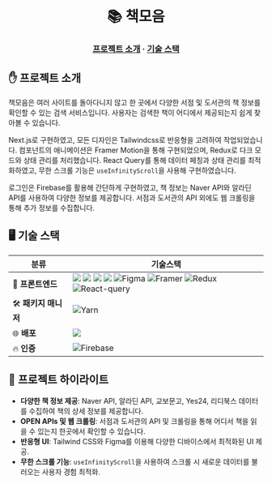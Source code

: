 <h1 align="center">
    📚 책모음
</h1>

<h3 align="center">
	<a href="#-프로젝트-소개">프로젝트 소개</a>
	<span> · </span>
	<a href="#%EF%B8%8F-기술-스택">기술 스택</a>
</h3>

## ✋ 프로젝트 소개
책모음은 여러 사이트를 돌아다니지 않고 한 곳에서 다양한 서점 및 도서관의 책 정보를 확인할 수 있는 검색 서비스입니다. 사용자는 검색한 책이 어디에서 제공되는지 쉽게 찾아볼 수 있습니다.

Next.js로 구현하였고, 모든 디자인은 Tailwindcss로 반응형을 고려하여 작업되었습니다. 컴포넌트의 애니메이션은 Framer Motion을 통해 구현되었으며, Redux로 다크 모드와 상태 관리를 처리했습니다. React Query를 통해 데이터 페칭과 상태 관리를 최적화하였고, 무한 스크롤 기능은 `useInfinityScroll`을 사용해 구현하였습니다.

로그인은 Firebase를 활용해 간단하게 구현하였고, 책 정보는 Naver API와 알라딘 API를 사용하여 다양한 정보를 제공합니다. 서점과 도서관의 API 외에도 웹 크롤링을 통해 추가 정보를 수집합니다.

## 🖥️ 기술 스택
| 분류 | 기술스택 |
| --- | --- |
| 🎨 **프론트엔드** | <img src="https://img.shields.io/badge/TypeScript-3178C6?logo=typescript&logoColor=ffffff"> <img src="https://img.shields.io/badge/Next.js-000000?logo=Next.js&logoColor=white"> <img src="https://img.shields.io/badge/React-000000?logo=React&logoColor=61DAFB"> <img src="https://img.shields.io/badge/tailwindcss-ffffff?logo=tailwindcss&logoColor=06B6D4"> ![Figma](https://img.shields.io/badge/Figma-F24E1E?logo=figma&logoColor=ffffff) ![Framer](https://img.shields.io/badge/Framer-0055FF?logo=framer&logoColor=ffffff) ![Redux](https://img.shields.io/badge/Redux-764ABC?logo=redux&logoColor=ffffff) ![React-query](https://img.shields.io/badge/React%20Query-FF4154?logo=react-query&logoColor=ffffff)|
| 🛠️ **패키지 매니저** | ![Yarn](https://img.shields.io/badge/Yarn-2C8EBB?logo=yarn&logoColor=ffffff)|
| 🌐 **배포** | <img src="https://img.shields.io/badge/Vercel-000000?logo=Vercel&logoColor=ffffff"> |
| 🔥 **인증** | ![Firebase](https://img.shields.io/badge/Firebase-FFCA28?logo=firebase&logoColor=ffffff) |

## 🎯 프로젝트 하이라이트
- **다양한 책 정보 제공**: Naver API, 알라딘 API, 교보문고, Yes24, 리디북스 데이터를 수집하여 책의 상세 정보를 제공합니다.
- **OPEN APIs 및 웹 크롤링**: 서점과 도서관의 API 및 크롤링을 통해 어디서 책을 읽을 수 있는지 한곳에서 확인할 수 있습니다.
- **반응형 UI**: Tailwind CSS와 Figma를 이용해 다양한 디바이스에서 최적화된 UI 제공.
- **무한 스크롤 기능**: `useInfinityScroll`을 사용하여 스크롤 시 새로운 데이터를 불러오는 사용자 경험 최적화.
